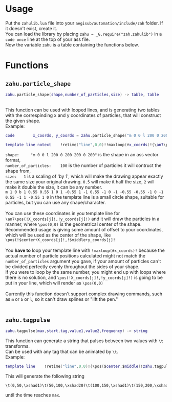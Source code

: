 # Usage
Put the `zahulib.lua` file into your `aegisub/automation/include/zah` folder. If it doesn't exist, create it. <br>
You can load the library by placing `zahu = _G.require("zah.zahulib")` in a `code once` line at the top of your ass file.<br>
Now the variable `zahu` is a table containing the functions below.<br>
# Functions
## `zahu.particle_shape` 
```lua
zahu.particle_shape(shape,number_of_particles,size) -> table, table
```
<br> 
This function can be used with looped lines, and is generating two tables with the correspinding x and y coordinates of particles, that will construct the given shape.<br>
Example:<br>

```lua
code        x_coords, y_coords = zahu.particle_shape("m 0 0 l 200 0 200 200 0 200",100,1)
```
```lua
template line notext    !retime("line",0,0)!!maxloop(#x_coords)!{\an7\pos(!x_coords[j]!,!y_coords[j]!)\p1}m 1 0 b 1 0.55 0.55 1 0 1 -0.55 1 -1 0.55 -1 0 -1 -0.55 -0.55 -1 0 -1 0.55 -1 1 -0.55 1 0
```
`shape:     "m 0 0 l 200 0 200 200 0 200"` is the shape in an ass vector format,<br>
`number_of_particles:    100` is the number of particles it will contruct the shape from,<br>
`size:   1` is a scaling of 'by 1', which will make the drawing appear exactly the same size your original drawing. `0.5` will make it half the size, `2` will make it double the size, it can be any number.<br>
`m 1 0 b 1 0.55 0.55 1 0 1 -0.55 1 -1 0.55 -1 0 -1 -0.55 -0.55 -1 0 -1 0.55 -1 1 -0.55 1 0` in the template line is a small circle shape, suitable for particles, but you can use any shape/character. <br><br>
You can use these coordinates in you template line for `\an7\pos(!X_coords[j]!,!y_coords[j]!)` and it will draw the particles in a manner, where `\pos(0,0)` is the geometrical center of the shape.<br>
Recommended usage is giving some amount of offset to your coordinates, which will be used as the center of the shape, like `\pos(!$center+X_coords[j]!,!$middle+y_coords[j]!`
<br>
<br>
You **have to** loop your template line with `!maxloop(#x_coords)!` because the actual number of particle positions calculated might not match the `number_of_particles` argument you gave, if your amount of particles can't be divided perfectly evenly throughout the sides of your shape.<br>
If you were to loop by the same number, you might end up with loops where there is no solution, and `\pos(!X_coords[j]!,!y_coords[j]!)` is going to be put in your line, which will render as `\pos(0,0)`<br>
<br>
Currently this function doesn't support complex drawing commands, such as `m` or `b` or `l`, so it can't draw splines or "lift the pen." <br>
<br>
## `zahu.tagpulse` 
```lua
zahu.tagpulse(max,start,tag,value1,value2,frequency) -> string
```
This function can generate a string that pulses between two values with `\t` transforms. <br>
Can be used with any tag that can be animated by `\t`.<br>
Example:<br>
```lua
template line    !retime("line",0,0)!{\pos($center,$middle)!zahu.tagpulse($ldur,0,"xshad",1,20,50)!}
```
This will generate the following string
```
\t(0,50,\xshad1)\t(50,100,\xshad20)\t(100,150,\xshad1)\t(150,200,\xshad20)\t(200,250,\xshad1)\t(250,300,\xshad20)\t(300,350,\xshad1)\t(350,400,\xshad20)\t(400,450,\xshad1)\t(450,500,\xshad20)...
```
until the time reaches `max`.
